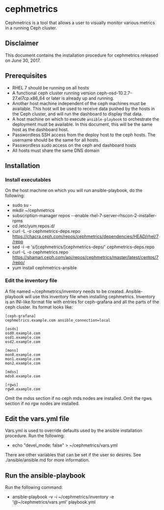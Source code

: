 # cephmetrics

Cephmetrics is a tool that allows a user to visually monitor various metrics in a running Ceph cluster.

## Disclaimer

This document contains the installation procedure for cephmetrics released on June 30, 2017.

## Prerequisites
- RHEL 7 should be running on all hosts
- A functional ceph cluster running version ceph-osd-10.2.7-27.el7cp.x86_64 or later is already up and running.
- Another host machine independent of the ceph machines must be available.  This host will be used to receive data pushed by the hosts in the Ceph cluster, and will run the dashboard to display that data.
- A host machine on which to execute `ansible-playbook` to orchestrate the deployment must be available.  In this document, this will be the same host as the dashboard host.
- Passwordless SSH access from the deploy host to the ceph hosts. The username should be the same for all hosts.
- Passwordless sudo access on the ceph and dashboard hosts
- All hosts must share the same DNS domain

## Installation

### Install executables

On the host machine on which you will run ansible-playbook, do the following:
- sudo su -
- mkdir ~/cephmetrics
- subscription-manager repos --enable rhel-7-server-rhscon-2-installer-rpms
- cd /etc/yum.repos.d/
- curl -L -o cephmetrics-deps.repo https://chacra.ceph.com/repos/cephmetrics/dependencies/HEAD/rhel/7/repo
- sed -i -e 's/\[cephmetrics/\[cephmetrics-deps/' cephmetrics-deps.repo
- curl -L -o cephmetrics.repo https://shaman.ceph.com/api/repos/cephmetrics/master/latest/centos/7/repo/
- yum install cephmetrics-ansible

### Edit the inventory file

A file named ~/cephmetrics/inventory needs to be created.  Ansible-playbook will use this inventory file when installing cephmetrics.  Inventory is an INI-like format file with entries for ceph-grafana and all the parts of the ceph cluster.  Its format looks like:

    [ceph-grafana]
    cephmetrics.example.com ansible_connection=local

    [osds]
    osd0.example.com
    osd1.example.com
    osd2.example.com

    [mons]
    mon0.example.com
    mon1.example.com
    mon2.example.com

    [mdss]
    mds0.example.com

    [rgws]
    rgw0.example.com

Omit the mdss section if no ceph mds nodes are installed.  Omit the rgws section if no rgw nodes are installed.

## Edit the vars.yml file

Vars.yml is used to override defaults used by the ansible installation procedure.  Run the following:
- echo "devel_mode: false" > ~/cephmetrics/vars.yml

There are other variables that can be set if the user so desires.  See ./ansible/ansible.md for more information.

## Run the ansible-playbook

Run the following command:
- ansible-playbook -v -i ~/cephmetrics/inventory -e '@~/cephmetrics/vars.yml' playbook.yml

